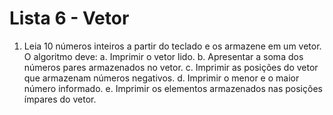 # Lista 6 - Vetor

1) Leia 10 números inteiros a partir do teclado e os armazene em um vetor. O algoritmo
   deve:
   a. Imprimir o vetor lido.
   b. Apresentar a soma dos números pares armazenados no vetor.
   c. Imprimir as posições do vetor que armazenam números negativos.
   d. Imprimir o menor e o maior número informado.
   e. Imprimir os elementos armazenados nas posições ímpares do vetor.
